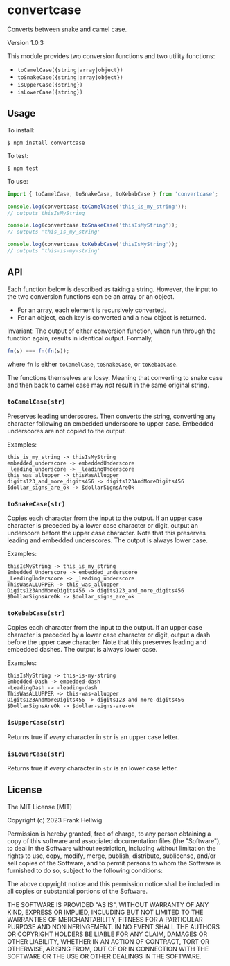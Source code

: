 # convertcase

Converts between snake and camel case.

Version 1.0.3

This module provides two conversion functions and two utility functions:

- `toCamelCase({string|array|object})`
- `toSnakeCase({string|array|object})`
- `isUpperCase({string})`
- `isLowerCase({string})`

## Usage

To install:

    $ npm install convertcase

To test:

    $ npm test

To use:

```javascript
import { toCamelCase, toSnakeCase, toKebabCase } from 'convertcase';

console.log(convertcase.toCamelCase('this_is_my_string'));
// outputs thisIsMyString

console.log(convertcase.toSnakeCase('thisIsMyString'));
// outputs 'this_is_my_string'

console.log(convertcase.toKebabCase('thisIsMyString'));
// outputs 'this-is-my-string'
```

## API

Each function below is described as taking a string. However, the input to the two conversion functions can be an array or an object.

- For an array, each element is recursively converted.
- For an object, each key is converted and a new object is returned.

Invariant: The output of either conversion function, when run through the function again, results in identical output. Formally,

```javascript
fn(s) === fn(fn(s));
```

where `fn` is either `toCamelCase`, `toSnakeCase`, or `toKebabCase`.

The functions themselves are lossy. Meaning that converting to snake case and then back to camel case may _not_ result in the same original string.

### `toCamelCase(str)`

Preserves leading underscores. Then converts the string, converting any character following an embedded underscore to upper case. Embedded underscores are not copied to the output.

Examples:

```
this_is_my_string -> thisIsMyString
embedded_underscore -> embeddedUnderscore
_leading_underscore -> _leadingUnderscore
this_was_allupper -> thisWasAllupper
digits123_and_more_digits456 -> digits123AndMoreDigits456
$dollar_signs_are_ok -> $dollarSignsAreOk
```

### `toSnakeCase(str)`

Copies each character from the input to the output. If an upper case character is preceded by a lower case character or digit, output an underscore before the upper case character. Note that this preserves leading and embedded underscores. The output is always lower case.

Examples:

```
thisIsMyString -> this_is_my_string
Embedded_Underscore -> embedded_underscore
_LeadingUnderscore -> _leading_underscore
ThisWasALLUPPER -> this_was_allupper
Digits123AndMoreDigits456 -> digits123_and_more_digits456
$DollarSignsAreOk -> $dollar_signs_are_ok
```

### `toKebabCase(str)`

Copies each character from the input to the output. If an upper case character is preceded by a lower case character or digit, output a dash before the upper case character. Note that this preserves leading and embedded dashes. The output is always lower case.

Examples:

```
thisIsMyString -> this-is-my-string
Embedded-Dash -> embedded-dash
-LeadingDash -> -leading-dash
ThisWasALLUPPER -> this-was-allupper
Digits123AndMoreDigits456 -> digits123-and-more-digits456
$DollarSignsAreOk -> $dollar-signs-are-ok
```

### `isUpperCase(str)`

Returns true if _every_ character in `str` is an upper case letter.

### `isLowerCase(str)`

Returns true if _every_ character in `str` is an lower case letter.

## License

The MIT License (MIT)

Copyright (c) 2023 Frank Hellwig

Permission is hereby granted, free of charge, to any person obtaining a copy
of this software and associated documentation files (the "Software"), to deal
in the Software without restriction, including without limitation the rights
to use, copy, modify, merge, publish, distribute, sublicense, and/or sell
copies of the Software, and to permit persons to whom the Software is
furnished to do so, subject to the following conditions:

The above copyright notice and this permission notice shall be included in all
copies or substantial portions of the Software.

THE SOFTWARE IS PROVIDED "AS IS", WITHOUT WARRANTY OF ANY KIND, EXPRESS OR
IMPLIED, INCLUDING BUT NOT LIMITED TO THE WARRANTIES OF MERCHANTABILITY,
FITNESS FOR A PARTICULAR PURPOSE AND NONINFRINGEMENT. IN NO EVENT SHALL THE
AUTHORS OR COPYRIGHT HOLDERS BE LIABLE FOR ANY CLAIM, DAMAGES OR OTHER
LIABILITY, WHETHER IN AN ACTION OF CONTRACT, TORT OR OTHERWISE, ARISING FROM,
OUT OF OR IN CONNECTION WITH THE SOFTWARE OR THE USE OR OTHER DEALINGS IN THE
SOFTWARE.
